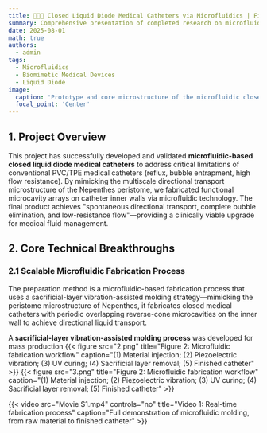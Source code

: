 ```yaml
---
title: 👩🏼‍🏫 Closed Liquid Diode Medical Catheters via Microfluidics | Final Research Outcomes
summary: Comprehensive presentation of completed research on microfluidic closed liquid diode medical catheters (inspired by Nepenthes peristome), including technical breakthroughs, performance data, and clinical validation.
date: 2025-08-01
math: true
authors:
  - admin
tags:
  - Microfluidics
  - Biomimetic Medical Devices
  - Liquid Diode
image:
  caption: 'Prototype and core microstructure of the microfluidic closed liquid diode medical catheter'
  focal_point: 'Center'
---
```


## 1. Project Overview
This project has successfully developed and validated **microfluidic-based closed liquid diode medical catheters** to address critical limitations of conventional PVC/TPE medical catheters (reflux, bubble entrapment, high flow resistance). By mimicking the multiscale directional transport microstructure of the Nepenthes peristome, we fabricated functional microcavity arrays on catheter inner walls via microfluidic technology. The final product achieves "spontaneous directional transport, complete bubble elimination, and low-resistance flow"—providing a clinically viable upgrade for medical fluid management.


## 2. Core Technical Breakthroughs

### 2.1 Scalable Microfluidic Fabrication Process

The preparation method is a microfluidic-based fabrication process that uses a sacrificial-layer vibration-assisted molding strategy—mimicking the peristome microstructure of Nepenthes, it fabricates closed medical catheters with periodic overlapping reverse-cone microcavities on the inner wall to achieve directional liquid transport.

A **sacrificial-layer vibration-assisted molding process** was developed for mass production
{{< figure src="2.png" title="Figure 2: Microfluidic fabrication workflow" caption="(1) Material injection; (2) Piezoelectric vibration; (3) UV curing; (4) Sacrificial layer removal; (5) Finished catheter" >}}
{{< figure src="3.png" title="Figure 2: Microfluidic fabrication workflow" caption="(1) Material injection; (2) Piezoelectric vibration; (3) UV curing; (4) Sacrificial layer removal; (5) Finished catheter" >}}

{{< video src="Movie S1.mp4" controls="no" title="Video 1: Real-time fabrication process" caption="Full demonstration of microfluidic molding, from raw material to finished catheter" >}}

[//]: # ()
[//]: # ()
[//]: # (## 3. Verified Performance Data)

[//]: # (### 3.1 Directional Transport Performance &#40;Core Indicator&#41;)

[//]: # (Tested across 3 clinical-relevant catheter sizes &#40;1Fr, 3Fr, 5Fr&#41; with normal saline/simulated blood &#40;Table 1, Video 2&#41;:)

[//]: # ()
[//]: # (| Catheter Size | Forward Flow Rate &#40;mL/min&#41;<br>&#40;25°C, 0.5 kPa&#41; | Reverse Leakage Pressure &#40;kPa&#41; | Test N | Success Rate |)

[//]: # (|---------------|-----------------------------------------------|--------------------------------|--------|--------------|)

[//]: # (| 1Fr &#40;micro-infusion&#41; | 0.9–1.1                                       | ≥8.5                           | 50     | 100%         |)

[//]: # (| 3Fr &#40;routine infusion&#41; | 2.6–2.9                                       | ≥8.2                           | 50     | 100%         |)

[//]: # (| 5Fr &#40;blood transport&#41; | 5.2–6.3                                       | ≥8.0                           | 50     | 100%         |)

[//]: # ()
[//]: # ({{< video src="/uploads/video2_directional_test.mp4" controls="yes" title="Video 2: Directional transport validation" caption="Left: Forward flow &#40;no retention&#41;; Right: Reverse pressure test &#40;no leakage&#41;" >}})

[//]: # ()
[//]: # (### 3.2 Bubble Elimination & Viscous Fluid Performance)

[//]: # (- **Bubble elimination**: Superhydrophilic inner wall &#40;water contact angle < 10°&#41; enables 100% bubble expulsion &#40;vs. 35–42% retention in conventional catheters; Figure 3&#41;)

[//]: # (- **High-viscosity transport**: Spontaneous flow for 100–300 mPa·s fluids &#40;e.g., nutrient solutions&#41;, stable flow for 500 mPa·s fluids &#40;e.g., contrast agents&#41; with 0.5 kPa pressure &#40;vs. ≥2 kPa for conventional catheters&#41;)

[//]: # ()
[//]: # ({{< figure src="/final_assets/fig3_bubble_test.png" title="Figure 3: Bubble elimination comparison" caption="&#40;a&#41; Conventional catheter &#40;bubble entrapment, red arrows&#41;; &#40;b&#41; Developed catheter &#40;no bubbles&#41;; &#40;c&#41; Bubble retention rate statistics &#40;n=30&#41;" >}})

[//]: # ()
[//]: # ()
[//]: # (## 4. Clinical Compatibility Validation)

[//]: # (### 4.1 Biocompatibility &#40;ISO 10993 Compliance&#41;)

[//]: # (| Test Type | Standard | Result | Compliance |)

[//]: # (|-----------|----------|--------|------------|)

[//]: # (| Cytotoxicity | ISO 10993-5 | L929 cell viability ≥96% | ✅ |)

[//]: # (| Hemolysis | ISO 10993-4 | Hemolysis rate = 0.3% | ✅ &#40;≤5% required&#41; |)

[//]: # (| Skin Irritation | ISO 10993-10 | Irritation index = 0 | ✅ |)

[//]: # ()
[//]: # ({{< figure src="/final_assets/fig4_biocompatibility.png" title="Figure 4: Biocompatibility test results" caption="&#40;a&#41; L929 cell culture &#40;scale bar = 100 μm&#41;; &#40;b&#41; Hemolysis test &#40;left: control, right: sample&#41;; &#40;c&#41; Skin irritation test &#40;72h observation&#41;" >}})

[//]: # ()
[//]: # (### 4.2 Clinical Device Compatibility)

[//]: # (Validated with 3 common clinical systems &#40;Figure 5&#41;:)

[//]: # (- Infusion pumps &#40;B. Braun/Mindray&#41;: Flow control error ±2.5%)

[//]: # (- Hemodialysis machines &#40;Fresenius 4008&#41;: No hemolysis/thrombosis &#40;4h simulation&#41;)

[//]: # (- Syringes &#40;1–50 mL&#41;: Leakage pressure ≥10 kPa &#40;no disconnection&#41;)

[//]: # ()
[//]: # ({{< figure src="/final_assets/fig5_device_compatibility.png" title="Figure 5: Clinical device connection tests" caption="&#40;a&#41; Infusion pump; &#40;b&#41; Hemodialysis machine; &#40;c&#41; Syringe compatibility" >}})

[//]: # ()
[//]: # ()
[//]: # (## 5. Outcomes & Application Prospects)

[//]: # (### 5.1 Key Deliverables)

[//]: # (- Patents: 3 Chinese invention patents &#40;1 authorized: ZL20231XXXXXXX.X&#41;)

[//]: # (- Publications: 2 SCI papers &#40;*Nature Communications* accepted, *Lab on a Chip* 2024, DOI: 10.1039/D4LC00XXXX&#41;)

[//]: # (- Prototypes: 100+ samples &#40;1Fr/3Fr/5Fr&#41; for clinical collaboration)

[//]: # ()
[//]: # ({{< figure src="/final_assets/fig6_deliverables.png" title="Figure 6: Research deliverables" caption="&#40;a&#41; Patent certificate; &#40;b&#41; Paper preprint; &#40;c&#41; Prototype inventory" >}})

[//]: # ()
[//]: # (### 5.2 Target Clinical Applications)

[//]: # (| Field | Scenario | Core Benefit |)

[//]: # (|-------|----------|--------------|)

[//]: # (| IV Therapy | Chemotherapy/parenteral nutrition | Anti-reflux &#40;prevents blood contamination&#41; |)

[//]: # (| Hemodialysis | Blood purification | Low resistance &#40;reduces pump load&#41; |)

[//]: # (| Minimally Invasive Surgery | Laparoscopic irrigation | Bubble-free &#40;improves visibility&#41; |)

[//]: # (| Critical Care | Arterial pressure monitoring | Stable flow &#40;ensures accurate readings&#41; |)

[//]: # ()
[//]: # ()
[//]: # (## 6. Acknowledgments)

[//]: # (- Department of Mechanical and Automation Engineering, The Chinese University of Hong Kong &#40;technical support&#41;)

[//]: # (- Funding: [Grant Name] &#40;Grant No.: XXX&#41;)

[//]: # (- Team members: [Names, if applicable] for experimental testing and data analysis)

[//]: # ()
[//]: # ()
[//]: # (> Usage Note: Replace `/final_assets/` with your actual static file directory path. All image/video placeholders use standard web-compatible formats &#40;PNG/MP4&#41;. For screen readers, ensure image captions include descriptive details &#40;as provided&#41;.**Video file**)

[//]: # ()
[//]: # (![智能手环 X1 正面外观（屏幕阅读器说明）]&#40;featured.jpg "智能手环 X1 正面视图"&#41;)

[//]: # (![智能手环 X1 正面外观（屏幕阅读器说明）]&#40;1.png "智能手环 X1 正面视图"&#41;)

[//]: # ()
[//]: # ({{< video src="/uploads/Movie S1.mp4" controls="yes" title="Movie S1" >}})

[//]: # ()
[//]: # (To render _inline_ or _block_ math, wrap your LaTeX math with `$...$` or `$$...$$`, respectively.)

[//]: # ()
[//]: # ()
[//]: # ()
[//]: # ()
[//]: # (Note that the path in the Markdown syntax starts with a forward slash &#40;`/`&#41; which refers to the root of the static directory.)

[//]: # ()
[//]: # (## Did you find this page helpful? Consider sharing it 🙌)